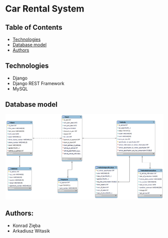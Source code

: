 # Car Rental System

## Table of Contents
* [Technologies](#technologies)
* [Database model](#database-model)
* [Authors](#authors)
## Technologies
* Django
* Django REST Framework
* MySQL
## Database model
![image](https://github.com/konradzieba/PSI-Projekt/blob/main/db_schema.png)
## Authors: 
* Konrad Zięba
* Arkadiusz Witasik

